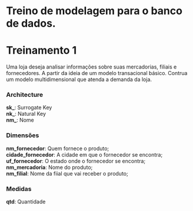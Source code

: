 # Treino de modelagem para o banco de dados.

# Treinamento 1
Uma loja deseja analisar informações sobre suas mercadorias, filiais e fornecedores.
A partir da ideia de um modelo transacional básico. Contrua um modelo multidimensional que atenda a demanda da loja.

### Architecture

**sk_**: Surrogate Key  
**nk_**: Natural Key  
**nm_**: Nome  
  
### Dimensões  

**nm_fornecedor**: Quem fornece o produto;  
**cidade_fornecedor**: A cidade em que o fornecedor se encontra;  
**uf_fornecedor**: O estado onde o fornecedor se encontra;  
**nm_mercadoria**: Nome do produto;  
**nm_filial**: Nome da fiial que vai receber o produto;


### Medidas

**qtd**: Quantidade